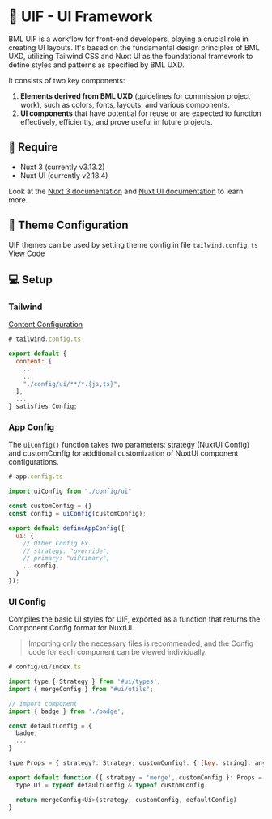 # 🎏 UIF - UI Framework

BML UIF is a workflow for front-end developers, playing a crucial role in creating UI layouts. It's based on the fundamental design principles of BML UXD, utilizing Tailwind CSS and Nuxt UI as the foundational framework to define styles and patterns as specified by BML UXD.

It consists of two key components:

1. **Elements derived from BML UXD** (guidelines for commission project work), such as colors, fonts, layouts, and various components.
2. **UI components** that have potential for reuse or are expected to function effectively, efficiently, and prove useful in future projects.

## 📌 Require

- Nuxt 3 (currently v3.13.2)
- Nuxt UI (currently v2.18.4)

Look at the [Nuxt 3 documentation](https://nuxt.com/docs/getting-started/introduction) and [Nuxt UI documentation](https://ui.nuxt.com/getting-started) to learn more.

## 🎨 Theme Configuration

UIF themes can be used by setting theme config in file `tailwind.config.ts` [View Code](https://github.com/boonmeelab/uif/blob/main/tailwind.config.ts)

## 💻 Setup

### Tailwind

[Content Configuration](https://tailwindcss.com/docs/content-configuration)

```js
# tailwind.config.ts

export default {
  content: [
    ...
    ...
    "./config/ui/**/*.{js,ts}",
  ],
  ...
} satisfies Config;
```

### App Config

The `uiConfig()` function takes two parameters: strategy (NuxtUI Config) and customConfig for additional customization of NuxtUI component configurations.

```js
# app.config.ts

import uiConfig from "./config/ui"

const customConfig = {}
const config = uiConfig(customConfig);

export default defineAppConfig({
  ui: {
    // Other Config Ex.
    // strategy: "override",
    // primary: "uiPrimary",
    ...config,
  }
});
```

### UI Config

Compiles the basic UI styles for UIF, exported as a function that returns the Component Config format for NuxtUi.

> Importing only the necessary files is recommended, and the Config code for each component can be viewed individually.

```js
# config/ui/index.ts

import type { Strategy } from '#ui/types';
import { mergeConfig } from "#ui/utils";

// import component
import { badge } from './badge';

const defaultConfig = {
  badge,
  ...
}

type Props = { strategy?: Strategy; customConfig?: { [key: string]: any } }

export default function ({ strategy = 'merge', customConfig }: Props = {}) {
  type Ui = typeof defaultConfig & typeof customConfig

  return mergeConfig<Ui>(strategy, customConfig, defaultConfig)
}
```
